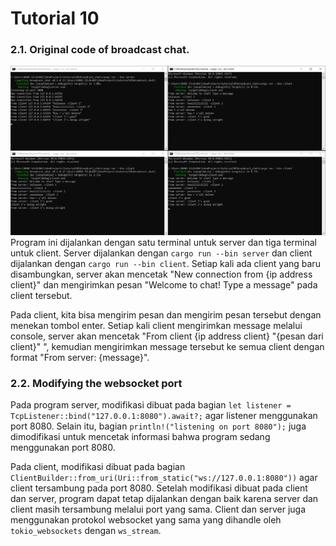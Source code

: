 # Tutorial 10

### 2.1. Original code of broadcast chat.

![2.1](images/2.1.png)
Program ini dijalankan dengan satu terminal untuk server dan tiga terminal untuk client. Server dijalankan dengan `cargo run --bin server` dan client dijalankan dengan `cargo run --bin client`. Setiap kali ada client yang baru disambungkan, server akan mencetak "New connection from {ip address client}" dan mengirimkan pesan "Welcome to chat! Type a message" pada client tersebut.

Pada client, kita bisa mengirim pesan dan mengirim pesan tersebut dengan menekan tombol enter. Setiap kali client mengirimkan message melalui console, server akan mencetak "From client {ip address client} "{pesan dari client}" ", kemudian mengirimkan message tersebut ke semua client dengan format "From server: {message}".

### 2.2. Modifying the websocket port

Pada program server, modifikasi dibuat pada bagian `let listener = TcpListener::bind("127.0.0.1:8080").await?;` agar listener menggunakan port 8080. Selain itu, bagian `println!("listening on port 8080");` juga dimodifikasi untuk mencetak informasi bahwa program sedang menggunakan port 8080.

Pada client, modifikasi dibuat pada bagian `ClientBuilder::from_uri(Uri::from_static("ws://127.0.0.1:8080"))` agar client tersambung pada port 8080. Setelah modifikasi dibuat pada client dan server, program dapat tetap dijalankan dengan baik karena server dan client masih tersambung melalui port yang sama. Client dan server juga menggunakan protokol websocket yang sama yang dihandle oleh `tokio_websockets` dengan `ws_stream`.





